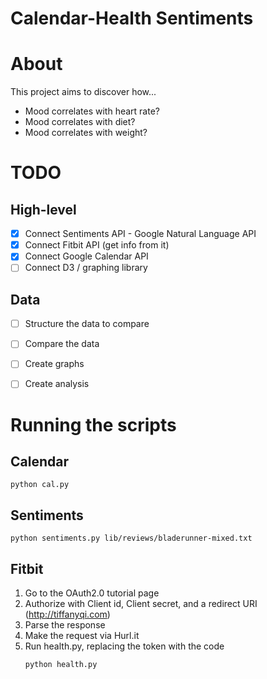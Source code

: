 Calendar-Health Sentiments
====

# About
This project aims to discover how...
- Mood correlates with heart rate?
- Mood correlates with diet?
- Mood correlates with weight?


# TODO
## High-level
- [x] Connect Sentiments API - Google Natural Language API
- [x] Connect Fitbit API (get info from it)
- [x] Connect Google Calendar API
- [ ] Connect D3 / graphing library

## Data
- [ ] Structure the data to compare
- [ ] Compare the data
- [ ] Create graphs
- [ ] Create analysis


# Running the scripts

## Calendar
```
python cal.py
```

## Sentiments
```
python sentiments.py lib/reviews/bladerunner-mixed.txt
```

## Fitbit
1. Go to the OAuth2.0 tutorial page
2. Authorize with Client id, Client secret, and a redirect URI (http://tiffanyqi.com)
3. Parse the response
4. Make the request via Hurl.it
5. Run health.py, replacing the token with the code
	```
	python health.py
	```
